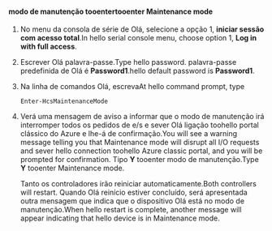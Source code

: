 <!--author=SharS last changed: 12/01/15-->

#### <a name="tooenter-maintenance-mode"></a><span data-ttu-id="49185-101">modo de manutenção tooenter</span><span class="sxs-lookup"><span data-stu-id="49185-101">tooenter Maintenance mode</span></span>
1. <span data-ttu-id="49185-102">No menu da consola de série de Olá, selecione a opção 1, **iniciar sessão com acesso total**.</span><span class="sxs-lookup"><span data-stu-id="49185-102">In hello serial console menu, choose option 1, **Log in with full access**.</span></span>
2. <span data-ttu-id="49185-103">Escrever Olá palavra-passe.</span><span class="sxs-lookup"><span data-stu-id="49185-103">Type hello password.</span></span> <span data-ttu-id="49185-104">palavra-passe predefinida de Olá é **Password1**.</span><span class="sxs-lookup"><span data-stu-id="49185-104">hello default password is **Password1**.</span></span>
3. <span data-ttu-id="49185-105">Na linha de comandos Olá, escreva</span><span class="sxs-lookup"><span data-stu-id="49185-105">At hello command prompt, type</span></span>
   
     `Enter-HcsMaintenanceMode`
4. <span data-ttu-id="49185-106">Verá uma mensagem de aviso a informar que o modo de manutenção irá interromper todos os pedidos de e/s e sever Olá ligação toohello portal clássico do Azure e lhe-á de confirmação.</span><span class="sxs-lookup"><span data-stu-id="49185-106">You will see a warning message telling you that Maintenance mode will disrupt all I/O requests and sever hello connection toohello Azure classic portal, and you will be prompted for confirmation.</span></span> <span data-ttu-id="49185-107">Tipo **Y** tooenter modo de manutenção.</span><span class="sxs-lookup"><span data-stu-id="49185-107">Type **Y** tooenter Maintenance mode.</span></span>
   
    <span data-ttu-id="49185-108">Tanto os controladores irão reiniciar automaticamente.</span><span class="sxs-lookup"><span data-stu-id="49185-108">Both controllers will restart.</span></span> <span data-ttu-id="49185-109">Quando Olá reinício estiver concluído, será apresentada outra mensagem que indica que o dispositivo Olá está no modo de manutenção.</span><span class="sxs-lookup"><span data-stu-id="49185-109">When hello restart is complete, another message will appear indicating that hello device is in Maintenance mode.</span></span>

